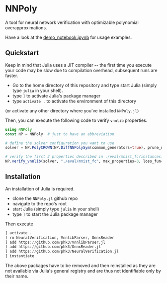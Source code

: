 # NNPoly

A tool for neural network verification with optimizable polynomial overapproximations.

Have a look at the [demo_notebook.ipynb](https://github.com/phK3/NNPoly.jl/blob/main/demo_notebook.ipynb) for usage examples.

## Quickstart

Keep in mind that Julia uses a JIT compiler -- the first time you execute your code may be slow due to compilation overhead, subsequent runs are faster.

- Go to the home directory of this repository and type start Julia (simply type `julia` in your shell).
- type `]` to activate Julia's package manager
- type `activate .` to activate the environment of this directory

(or activate any other directory where you've installed `NNPoly.jl`)

Then, you can execute the following code to verify `vnnlib` properties.
```julia
using NNPoly
const NP = NNPoly  # just to have an abbreviation

# define the solver configuration you want to use
solver = NP.PolyCROWN(NP.DiffNNPolySym(common_generators=true), prune_neurons=true)

# verify the first 3 properties described in ./eval/mnist_fc/instances.csv
NP.verify_vnnlib(solver, "./eval/mnist_fc", max_properties=3, loss_fun=NP.violation_loss)
```

## Installation

An installation of Julia is required.

- clone the `NNPoly.jl` github repo
- navigate to the repo's root
- start Julia (simply type `julia` in your shell)
- type `]` to start the Julia package manager

Then execute
```julia
] activate .
] rm NeuralVerification, VnnlibParser, OnnxReader
] add https://github.com/phk3/VnnlibParser.jl
] add https://github.com/phk3/OnnxReader.jl
] add https://github.com/phk3/NeuralVerification.jl
] instantiate
```

The above packages have to be removed and then reinstalled as they are not available via Julia's general registry and are thus not identifiable only by their name.